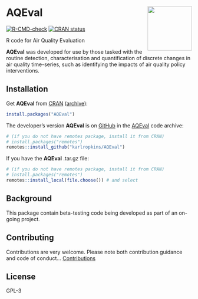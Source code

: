 
<!-- index.md is generated from INDEX.Rmd. Please edit that file -->

# AQEval <img src="man/figures/logo.png" align="right" alt="" width="120" />

<!-- badges: start -->

[![R-CMD-check](https://github.com/karlropkins/AQEval/workflows/R-CMD-check/badge.svg)](https://github.com/karlropkins/AQEval/actions)
[![CRAN
status](https://www.r-pkg.org/badges/version/AQEval)](https://CRAN.R-project.org/package=AQEval)
<!-- badges: end -->

R code for Air Quality Evaluation

**AQEval** was developed for use by those tasked with the routine
detection, characterisation and quantification of discrete changes in
air quality time-series, such as identifying the impacts of air quality
policy interventions.

## Installation

Get **AQEval** from [CRAN](https://cran.r-project.org/)
([archive](https://CRAN.R-project.org/package=AQEval)):

``` r
install.packages("AQEval")
```

The developer’s version **AQEval** is on [GitHub](https://github.com) in
the [AQEval](https://github.com/karlropkins/AQEval) code archive:

``` r
# (if you do not have remotes package, install it from CRAN) 
# install.packages("remotes")
remotes::install_github("karlropkins/AQEval") 
```

If you have the **AQEval** .tar.gz file:

``` r
# (if you do not have remotes package, install it from CRAN) 
# install.packages("remotes")
remotes::install_local(file.choose()) # and select
```

## Background

This package contain beta-testing code being developed as part of an
on-going project.

## Contributing

Contributions are very welcome. Please note both contribution guidance
and code of conduct…
[Contributions](https://karlropkins.github.io/AQEval/CONTRIBUTING.html)

## License

GPL-3
